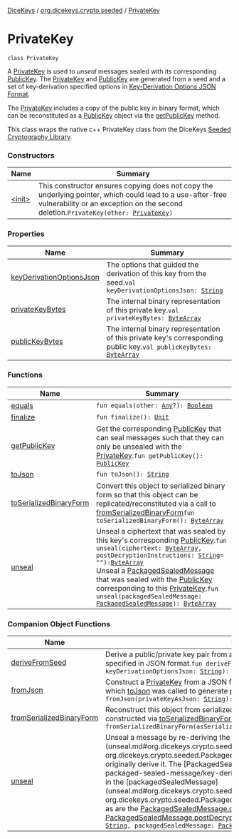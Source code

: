[DiceKeys](../../index.md) / [org.dicekeys.crypto.seeded](../index.md) / [PrivateKey](./index.md)

# PrivateKey

`class PrivateKey`

A [PrivateKey](./index.md) is used to *unseal* messages sealed with its
corresponding [PublicKey](../-public-key/index.md).
The [PrivateKey](./index.md) and [PublicKey](../-public-key/index.md) are generated
from a seed and a set of key-derivation specified options in
[Key-Derivation Options JSON Format](https://dicekeys.github.io/seeded-crypto/key_derivation_options_format.html).

The [PrivateKey](./index.md) includes a copy of the public key in binary format, which can be
reconstituted as a [PublicKey](../-public-key/index.md) object via the [getPublicKey](get-public-key.md) method.

This class wraps the native c++ PrivateKey class from the
DiceKeys [Seeded Cryptography Library](https://dicekeys.github.io/seeded-crypto/).

### Constructors

| Name | Summary |
|---|---|
| [&lt;init&gt;](-init-.md) | This constructor ensures copying does not copy the underlying pointer, which could lead to a use-after-free vulnerability or an exception on the second deletion.`PrivateKey(other: `[`PrivateKey`](./index.md)`)` |

### Properties

| Name | Summary |
|---|---|
| [keyDerivationOptionsJson](key-derivation-options-json.md) | The options that guided the derivation of this key from the seed.`val keyDerivationOptionsJson: `[`String`](https://kotlinlang.org/api/latest/jvm/stdlib/kotlin/-string/index.html) |
| [privateKeyBytes](private-key-bytes.md) | The internal binary representation of this private key.`val privateKeyBytes: `[`ByteArray`](https://kotlinlang.org/api/latest/jvm/stdlib/kotlin/-byte-array/index.html) |
| [publicKeyBytes](public-key-bytes.md) | The internal binary representation of this private key's corresponding public key.`val publicKeyBytes: `[`ByteArray`](https://kotlinlang.org/api/latest/jvm/stdlib/kotlin/-byte-array/index.html) |

### Functions

| Name | Summary |
|---|---|
| [equals](equals.md) | `fun equals(other: `[`Any`](https://kotlinlang.org/api/latest/jvm/stdlib/kotlin/-any/index.html)`?): `[`Boolean`](https://kotlinlang.org/api/latest/jvm/stdlib/kotlin/-boolean/index.html) |
| [finalize](finalize.md) | `fun finalize(): `[`Unit`](https://kotlinlang.org/api/latest/jvm/stdlib/kotlin/-unit/index.html) |
| [getPublicKey](get-public-key.md) | Get the corresponding [PublicKey](../-public-key/index.md) that can seal messages such that they can only be unsealed with the [PrivateKey](./index.md).`fun getPublicKey(): `[`PublicKey`](../-public-key/index.md) |
| [toJson](to-json.md) | `fun toJson(): `[`String`](https://kotlinlang.org/api/latest/jvm/stdlib/kotlin/-string/index.html) |
| [toSerializedBinaryForm](to-serialized-binary-form.md) | Convert this object to serialized binary form so that this object can be replicated/reconstituted via a call to [fromSerializedBinaryForm](from-serialized-binary-form.md)`fun toSerializedBinaryForm(): `[`ByteArray`](https://kotlinlang.org/api/latest/jvm/stdlib/kotlin/-byte-array/index.html) |
| [unseal](unseal.md) | Unseal a ciphertext that was sealed by this key's corresponding [PublicKey](../-public-key/index.md).`fun unseal(ciphertext: `[`ByteArray`](https://kotlinlang.org/api/latest/jvm/stdlib/kotlin/-byte-array/index.html)`, postDecryptionInstructions: `[`String`](https://kotlinlang.org/api/latest/jvm/stdlib/kotlin/-string/index.html)` = ""): `[`ByteArray`](https://kotlinlang.org/api/latest/jvm/stdlib/kotlin/-byte-array/index.html)<br>Unseal a [PackagedSealedMessage](../-packaged-sealed-message/index.md) that was sealed with the [PublicKey](../-public-key/index.md) corresponding to this [PrivateKey](./index.md).`fun unseal(packagedSealedMessage: `[`PackagedSealedMessage`](../-packaged-sealed-message/index.md)`): `[`ByteArray`](https://kotlinlang.org/api/latest/jvm/stdlib/kotlin/-byte-array/index.html) |

### Companion Object Functions

| Name | Summary |
|---|---|
| [deriveFromSeed](derive-from-seed.md) | Derive a public/private key pair from a seed and a set of key-derivation options specified in JSON format.`fun deriveFromSeed(seedString: `[`String`](https://kotlinlang.org/api/latest/jvm/stdlib/kotlin/-string/index.html)`, keyDerivationOptionsJson: `[`String`](https://kotlinlang.org/api/latest/jvm/stdlib/kotlin/-string/index.html)`): `[`PrivateKey`](./index.md) |
| [fromJson](from-json.md) | Construct a [PrivateKey](./index.md) from a JSON format string, replicating the [PrivateKey](./index.md) on which [toJson](to-json.md) was called to generate [privateKeyAsJson](from-json.md#org.dicekeys.crypto.seeded.PrivateKey.Companion$fromJson(kotlin.String)/privateKeyAsJson)`fun fromJson(privateKeyAsJson: `[`String`](https://kotlinlang.org/api/latest/jvm/stdlib/kotlin/-string/index.html)`): `[`PrivateKey`](./index.md) |
| [fromSerializedBinaryForm](from-serialized-binary-form.md) | Reconstruct this object from serialized binary form using a ByteArray that was constructed via [toSerializedBinaryForm](to-serialized-binary-form.md).`fun fromSerializedBinaryForm(asSerializedBinaryForm: `[`ByteArray`](https://kotlinlang.org/api/latest/jvm/stdlib/kotlin/-byte-array/index.html)`): `[`PrivateKey`](./index.md) |
| [unseal](unseal.md) | Unseal a message by re-deriving the [PrivateKey](./index.md) from the secret [seedString](unseal.md#org.dicekeys.crypto.seeded.PrivateKey.Companion$unseal(kotlin.String, org.dicekeys.crypto.seeded.PackagedSealedMessage)/seedString) used to originally derive it.  The [PackagedSealedMessage.keyDerivationOptionsJson](../-packaged-sealed-message/key-derivation-options-json.md) needed to derive it is in the [packagedSealedMessage](unseal.md#org.dicekeys.crypto.seeded.PrivateKey.Companion$unseal(kotlin.String, org.dicekeys.crypto.seeded.PackagedSealedMessage)/packagedSealedMessage), as are the [PackagedSealedMessage.ciphertext](../-packaged-sealed-message/ciphertext.md) and [PackagedSealedMessage.postDecryptionInstructions](../-packaged-sealed-message/post-decryption-instructions.md).`fun unseal(seedString: `[`String`](https://kotlinlang.org/api/latest/jvm/stdlib/kotlin/-string/index.html)`, packagedSealedMessage: `[`PackagedSealedMessage`](../-packaged-sealed-message/index.md)`): `[`ByteArray`](https://kotlinlang.org/api/latest/jvm/stdlib/kotlin/-byte-array/index.html) |
